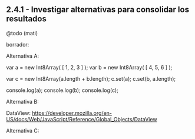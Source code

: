 2.4.1 - Investigar alternativas para consolidar los resultados
-----------------------

@todo (mati)


borrador:

Alternativa A:

  var a = new Int8Array( [ 1, 2, 3 ] );
  var b = new Int8Array( [ 4, 5, 6 ] );

  var c = new Int8Array(a.length + b.length);
  c.set(a);
  c.set(b, a.length);

  console.log(a);
  console.log(b);
  console.log(c);



Alternativa B:

  DataView:
    https://developer.mozilla.org/en-US/docs/Web/JavaScript/Reference/Global_Objects/DataView

Alternativa C:
  